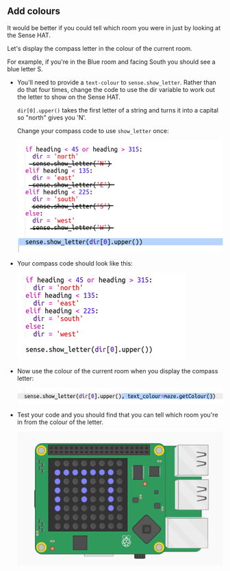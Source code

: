 ## Add colours

It would be better if you could tell which room you were in just by looking at the Sense HAT.

Let's display the compass letter in the colour of the current room.

For example, if you're in the Blue room and facing South you should see a blue letter S.

+ You'll need to provide a `text-colour` to `sense.show_letter`. Rather than do that four times, change the code to use the dir variable to work out the letter to show on the Sense HAT.
    
    `dir[0].upper()` takes the first letter of a string and turns it into a capital so "north" gives you 'N'.
    
    Change your compass code to use `show_letter` once:
    
    ![captura de pantalla](images/compass-upper.png)

+ Your compass code should look like this:
    
    ![captura de pantalla](images/compass-upper-done.png)

+ Now use the colour of the current room when you display the compass letter:
    
    ![captura de pantalla](images/compass-colour.png)

+ Test your code and you should find that you can tell which room you're in from the colour of the letter.
    
    ![captura de pantalla](images/compass-colour-east.png)